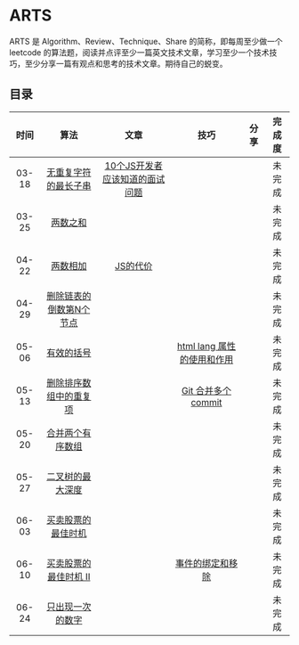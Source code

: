 # ARTS
ARTS 是 Algorithm、Review、Technique、Share 的简称，即每周至少做一个 leetcode 的算法题，阅读并点评至少一篇英文技术文章，学习至少一个技术技巧，至少分享一篇有观点和思考的技术文章。期待自己的蜕变。

## 目录
|     时间      | 算法 |                             文章                             | 技巧 | 分享 |  完成度  |
| :-----------: | :--: | :----------------------------------------------------------: | :--: | :--: |:--:|
| 03-18 |    [无重复字符的最长子串](https://leetcode-cn.com/problems/longest-substring-without-repeating-characters/)  | [10个JS开发者应该知道的面试问题](https://medium.com/javascript-scene/10-interview-questions-every-javascript-developer-should-know-6fa6bdf5ad95) |      |      | 未完成 |
| 03-25           |  [两数之和](https://leetcode-cn.com/problems/two-sum/solution/)    |              |      |    |  未完成   |
| 04-22|  [两数相加](https://leetcode-cn.com/problems/add-two-numbers/submissions/)   |[JS的代价](https://medium.com/dev-channel/the-cost-of-javascript-84009f51e99e)   | |   |未完成|
| 04-29|  [删除链表的倒数第N个节点](https://leetcode-cn.com/problems/remove-nth-node-from-end-of-list/)   || |   |未完成|
| 05-06|   [有效的括号](https://leetcode-cn.com/problems/valid-parentheses/)  || [html lang 属性的使用和作用](https://github.com/C2015/ARTS/issues/1)|   |未完成|
| 05-13 | [删除排序数组中的重复项](https://leetcode-cn.com/problems/remove-duplicates-from-sorted-array/) |  |[Git 合并多个commit](https://github.com/C2015/ARTS/issues/2)   |  | 未完成 |
| 05-20 | [合并两个有序数组](https://leetcode-cn.com/problems/merge-sorted-array/) |  |   |  | 未完成 |
| 05-27 | [二叉树的最大深度](https://leetcode-cn.com/problems/maximum-depth-of-binary-tree/submissions/) |  |   |  | 未完成 |
| 06-03 | [买卖股票的最佳时机](https://leetcode-cn.com/problems/best-time-to-buy-and-sell-stock/submissions/)||||未完成|
| 06-10 |[买卖股票的最佳时机 II](https://leetcode-cn.com/problems/best-time-to-buy-and-sell-stock-ii/submissions/) | |[事件的绑定和移除](https://github.com/C2015/ARTS/issues/3) | | 未完成|
| 06-24 |[只出现一次的数字](https://leetcode-cn.com/problems/single-number/submissions/) | | | | 未完成|
